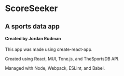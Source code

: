 # ScoreSeeker
## A sports data app
#### Created by Jordan Rudman

This app was made using create-react-app.

Created using React, MUI, Tone.js, and TheSportsDB API.

Managed with Node, Webpack, ESLint, and Babel.
